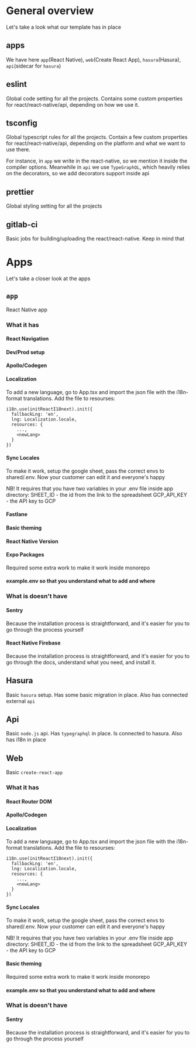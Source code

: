 # General overview

Let's take a look what our template has in place

## apps

We have here `app`(React Native), `web`(Create React App), `hasura`(Hasura), `api`(sidecar for `hasura`)

## eslint

Global code setting for all the projects. Contains some custom properties for react/react-native/api, depending on how we use it.

## tsconfig

Global typescript rules for all the projects. Contain a few custom properties for react/react-native/api, depending on the platform and what we want to use there.

For instance, in `app` we write in the react-native, so we mention it inside the compiler options. Meanwhile in `api` we use `TypeGraphQL`, which heavily relies on the decorators, so we add decorators support inside api

## prettier

Global styling setting for all the projects

## gitlab-ci

Basic jobs for building/uploading the react/react-native. Keep in mind that

# Apps

Let's take a closer look at the apps

## `app`

React Native app

### What it has

#### React Navigation

#### Dev/Prod setup

#### Apollo/Codegen

#### Localization

To add a new language, go to App.tsx and import the json file with the i18n-format translations.
Add the file to resourses:

```
i18n.use(initReactI18next).init({
  fallbackLng: 'en',
  lng: Localization.locale,
  resources: {
    ...,
    <newLang>
  }
})
```

#### Sync Locales

To make it work, setup the google sheet, pass the correct envs to shared/.env. Now your customer can edit it and everyone's happy

NB! It requires that you have two variables in your .env file inside app directory:
SHEET_ID - the id from the link to the spreadsheet
GCP_API_KEY - the API key to GCP

#### Fastlane

#### Basic theming

#### React Native Version

#### Expo Packages

Required some extra work to make it work inside monorepo

#### example.env so that you understand what to add and where

### What is doesn't have

#### Sentry

Because the installation process is straightforward, and it's easier for you to go through the process yourself

#### React Native Firebase

Because the installation process is straightforward, and it's easier for you to go through the docs, understand what you need, and install it.

## Hasura

Basic `hasura` setup. Has some basic migration in place. Also has connected external `api`

## Api

Basic `node.js` api. Has `typegraphql` in place. Is connected to hasura. Also has i18n in place

## Web

Basic `create-react-app`

### What it has

#### React Router DOM

#### Apollo/Codegen

#### Localization

To add a new language, go to App.tsx and import the json file with the i18n-format translations.
Add the file to resourses:

```
i18n.use(initReactI18next).init({
  fallbackLng: 'en',
  lng: Localization.locale,
  resources: {
    ...,
    <newLang>
  }
})
```

#### Sync Locales

To make it work, setup the google sheet, pass the correct envs to shared/.env. Now your customer can edit it and everyone's happy

NB! It requires that you have two variables in your .env file inside app directory:
SHEET_ID - the id from the link to the spreadsheet
GCP_API_KEY - the API key to GCP

#### Basic theming

Required some extra work to make it work inside monorepo

#### example.env so that you understand what to add and where

### What is doesn't have

#### Sentry

Because the installation process is straightforward, and it's easier for you to go through the process yourself
